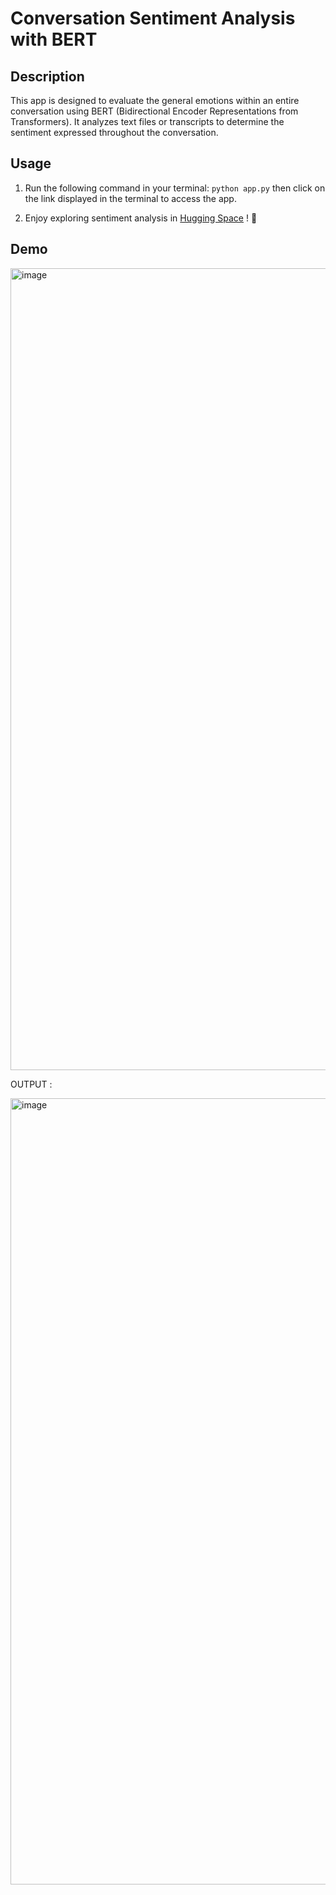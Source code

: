 # Conversation Sentiment Analysis with BERT

## Description
This app is designed to evaluate the general emotions within an entire conversation using BERT (Bidirectional Encoder Representations from Transformers). It analyzes text files or transcripts to determine the sentiment expressed throughout the conversation.

## Usage
1. Run the following command in your terminal:
  `python app.py`
then click on the link displayed in the terminal to access the app.

2. Enjoy exploring sentiment analysis in [Hugging Space](https://huggingface.co/spaces/trttung1610/vietnamese_sentiment_analysis/blob/main/app.py) ! 🤗
## Demo

<img width="1283" alt="image" src="https://github.com/trttungdev/sentiment/assets/94973318/1b29f9f6-9a52-40fa-a41c-b9acdab39223">

OUTPUT : 

<img width="1258" alt="image" src="https://github.com/trttungdev/sentiment/assets/94973318/9f3b18da-243f-4e0c-a61e-0d8bdaf7c67f">


